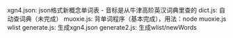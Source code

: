 xgn4.json: json格式新概念单词表 - 音标是从牛津高阶英汉词典里查的
dict.js: 自动查词典（未完成）
muoxie.js: 背单词程序（基本完成），用法：node muoxie.js wlist
generate.js: 生成xgn4.json
generate2.js: 生成wlist/newWords
